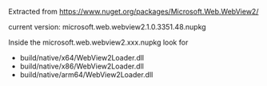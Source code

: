 Extracted from
https://www.nuget.org/packages/Microsoft.Web.WebView2/

current version: microsoft.web.webview2.1.0.3351.48.nupkg

Inside the microsoft.web.webview2.xxx.nupkg look for
* build/native/x64/WebView2Loader.dll
* build/native/x86/WebView2Loader.dll
* build/native/arm64/WebView2Loader.dll